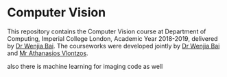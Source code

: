 # Computer Vision 

This repository contains the Computer Vision course at Department of Computing, Imperial College London, Academic Year 2018-2019, delivered by [Dr Wenjia Bai](http://wp.doc.ic.ac.uk/wbai/). The courseworks were developed jointly by [Dr Wenjia Bai](http://wp.doc.ic.ac.uk/wbai/) and [Mr Athanasios Vlontzos](https://www.linkedin.com/in/athanasios-vlontzos).


also there is machine learning for imaging code as well
